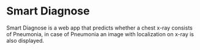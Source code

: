 # Smart Diagnose

Smart Diagnose is a web app that predicts whether a chest x-ray consists of Pneumonia, in case of Pneumonia an image with localization on x-ray is also displayed.
